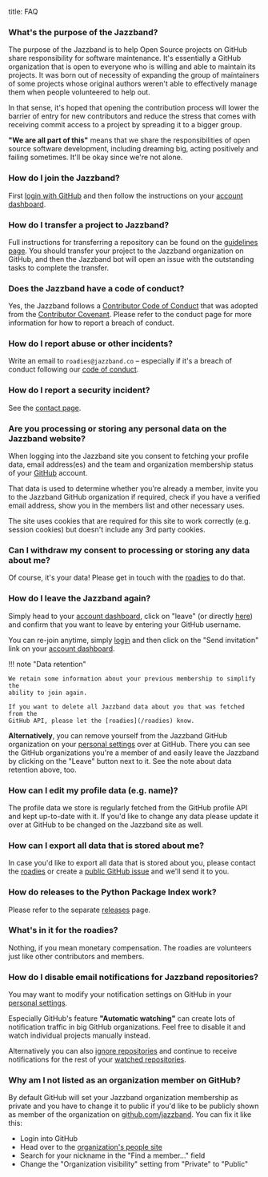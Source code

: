 title: FAQ

### What's the purpose of the Jazzband?

The purpose of the Jazzband is to help Open Source projects on GitHub
share responsibility for software maintenance. It's essentially a GitHub
organization that is open to everyone who is willing and able to maintain
its projects. It was born out of necessity of expanding the group of
maintainers of some projects whose original authors weren't able to
effectively manage them when people volunteered to help out.

In that sense, it's hoped that opening the contribution process will lower
the barrier of entry for new contributors and reduce the stress that comes
with receiving commit access to a project by spreading it to a bigger group.

**"We are all part of this"** means that we share the responsibilities of
open source software development, including dreaming big, acting positively
and failing sometimes. It'll be okay since we're not alone.

### How do I join the Jazzband?

First [login with GitHub](/account/login) and then follow the instructions
on your [account dashboard](/account).

### How do I transfer a project to Jazzband?
Full instructions for transferring a repository can be found on the
[guidelines page](/about/guidelines). You should transfer your project to
the Jazzband organization on GitHub, and then the Jazzband bot will open an
issue with the outstanding tasks to complete the transfer.

### Does the Jazzband have a code of conduct?

Yes, the Jazzband follows a [Contributor Code of Conduct](/about/conduct)
that was adopted from the [Contributor Covenant](http://contributor-covenant.org).
Please refer to the conduct page for more information for how to report a
breach of conduct.

### How do I report abuse or other incidents?

Write an email to `roadies@jazzband.co` – especially if it's a breach of
conduct following our [code of conduct](/about/conduct).

### How do I report a security incident?

See the [contact page](/about/contact#security).

### Are you processing or storing any personal data on the Jazzband website?

When logging into the Jazzband site you consent to fetching your profile
data, email address(es) and the team and organization membership status
of your [GitHub] account.

That data is used to determine whether you're already a member,
invite you to the Jazzband GitHub organization if required, check
if you have a verified email address, show you in the members list
and other necessary uses.

The site uses cookies that are required for this site to work correctly
(e.g. session cookies) but doesn't include any 3rd party cookies.

[GitHub]: https://github.com/

### Can I withdraw my consent to processing or storing any data about me?

Of course, it's your data! Please get in touch with the [roadies](/roadies)
to do that.

### How do I leave the Jazzband again?

Simply head to your [account dashboard](/account), click on "leave"
(or directly [here](/account/leave)) and confirm that you want to leave by
entering your GitHub username.

You can re-join anytime, simply [login](/account/login) and then
click on the "Send invitation" link on your [account dashboard](/account).

!!! note "Data retention"

    We retain some information about your previous membership to simplify the
    ability to join again.

    If you want to delete all Jazzband data about you that was fetched from the
    GitHub API, please let the [roadies](/roadies) know.

**Alternatively**, you can remove yourself from the Jazzband GitHub organization
on your [personal settings](https://github.com/settings/organizations) over at
GitHub. There you can see the GitHub organizations you're a member of and easily
leave the Jazzband by clicking on the "Leave" button next to it. See the note
about data retention above, too.

### How can I edit my profile data (e.g. name)?

The profile data we store is regularly fetched from the GitHub profile
API and kept up-to-date with it. If you'd like to change any data
please update it over at GitHub to be changed on the Jazzband site as well.

### How can I export all data that is stored about me?

In case you'd like to export all data that is stored about you, please
contact the [roadies](/roadies) or create a
[public GitHub issue](/roadies/issue) and we'll send it to you.

### How do releases to the Python Package Index work?

Please refer to the separate [releases](/about/releases) page.

### What's in it for the roadies?

Nothing, if you mean monetary compensation. The roadies are volunteers
just like other contributors and members.

### How do I disable email notifications for Jazzband repositories?

You may want to modify your notification settings on GitHub in your
[personal settings](https://github.com/settings/notifications).

Especially GitHub's feature **"Automatic watching"** can create lots of
notification traffic in big GitHub organizations. Feel free to disable it
and watch individual projects manually instead.

Alternatively you can also [ignore repositories] and continue to receive
notifications for the rest of your [watched repositories].

[ignore repositories]: https://help.github.com/articles/unwatching-repositories/
[watched repositories]: https://github.com/watching

### Why am I not listed as an organization member on GitHub?

By default GitHub will set your Jazzband organization membership as private
and you have to change it to public if you'd like to be publicly shown
as member of the organization on
[github.com/jazzband](https://github.com/jazzband). You can fix it like this:

- Login into GitHub
- Head over to the
  [organization's people site](https://github.com/orgs/jazzband/people)
- Search for your nickname in the "Find a member..." field
- Change the "Organization visibility" setting from "Private" to "Public"
